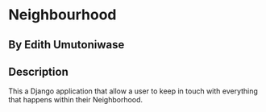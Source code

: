 # Neighbourhood

## By Edith Umutoniwase

## Description

This a Django application that allow a user to keep in touch with everything that happens within their Neighborhood.

